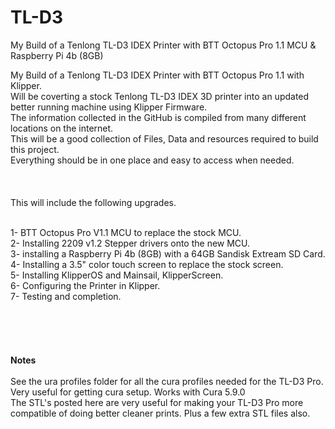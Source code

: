 # TL-D3
My Build of a Tenlong TL-D3 IDEX Printer with BTT Octopus Pro 1.1 MCU &amp; Raspberry Pi 4b (8GB)

My Build of a Tenlong TL-D3 IDEX Printer with BTT Octopus Pro 1.1 with Klipper.<br>
Will be coverting a stock Tenlong TL-D3 IDEX 3D printer into an updated better running machine using Klipper Firmware.<br>
The information collected in the GitHub is compiled from many different locations on the internet.<br>
This will be a good collection of Files, Data and resources required to build this project.<br>
Everything should be in one place and easy to access when needed.<br>
<br><br><br>
This will include the following upgrades.
<br><br>


1- BTT Octopus Pro V1.1 MCU to replace the stock MCU.
<br>
2- Installing 2209 v1.2 Stepper drivers onto the new MCU.
<br>
3- installing a Raspberry Pi 4b (8GB) with a 64GB Sandisk Extream SD Card.
<br>
4- Installing a 3.5" color touch screen to replace the stock screen.
<br>
5- Installing KlipperOS and Mainsail, KlipperScreen.
<br>
6- Configuring the Printer in Klipper.
<br>
7- Testing and completion.
<br><br><br><br><br><br>
<b>Notes</b><br><br>
See the ura profiles folder for all the cura profiles needed for the TL-D3 Pro. Very useful for getting cura setup. Works with Cura 5.9.0<br>
The STL's posted here are very useful for making your TL-D3 Pro more compatible of doing better cleaner prints. Plus a few extra STL files also.<br>
<br>